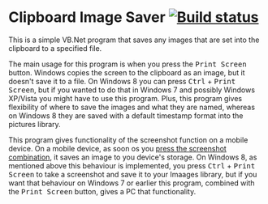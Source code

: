 Clipboard Image Saver [![Build status](https://ci.appveyor.com/api/projects/status/g32gra4rxcwlrwqr)](https://ci.appveyor.com/project/Walkman100/clipboard-projects)
==============

This is a simple VB.Net program that saves any images that are set into the clipboard to a specified file.

The main usage for this program is when you press the <kbd>Print Screen</kbd> button. Windows copies the screen to the clipboard as an image, but it doesn't save it to a file. On Windows 8 you can press <kbd>Ctrl</kbd> + <kbd>Print Screen</kbd>, but if you wanted to do that in Windows 7 and possibly Windows XP/Vista you might have to use this program. Plus, this program gives flexibility of where to save the images and what they are named, whereas on Windows 8 they are saved with a default timestamp format into the pictures library.

This program gives functionality of the screenshot function on a mobile device. On a mobile device, as soon os you [press the screenshot combination](http://matthewcstech.blogspot.com/2013/10/how-to-screenshot-on-your-mobile-device.html), it saves an image to you device's storage. On Windows 8, as mentioned above this behaviour is implemented, you press <kbd>Ctrl</kbd> + <kbd>Print Screen</kbd> to take a screenshot and save it to your Imaages library, but if you want that behaviour on Windows 7 or earlier this program, combined with the <kbd>Print Screen</kbd> button, gives a PC that functionality.
